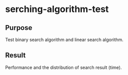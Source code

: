 # serching-algorithm-test

## Purpose
Test binary search algorithm and linear search algorithm.

## Result
Performance and the distribution of search result (time).